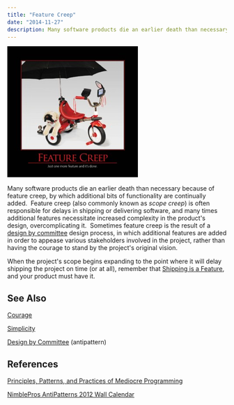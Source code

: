 ```yaml
---
title: "Feature Creep"
date: "2014-11-27"
description: Many software products die an earlier death than necessary because of feature creep, by which additional bits of functionality are continually added.
---
```


![FeatureCreep](images/FeatureCreep-300x300.jpg)

Many software products die an earlier death than necessary because of feature creep, by which additional bits of functionality are continually added.  Feature creep (also commonly known as _scope creep_) is often responsible for delays in shipping or delivering software, and many times additional features necessitate increased complexity in the product's design, overcomplicating it.  Sometimes feature creep is the result of a [design by committee](/design-by-committee) design process, in which additional features are added in order to appease various stakeholders involved in the project, rather than having the courage to stand by the project's original vision.

When the project's scope begins expanding to the point where it will delay shipping the project on time (or at all), remember that [Shipping is a Feature](/shipping-is-a-feature), and your product must have it.

## See Also

[Courage](/courage)

[Simplicity](/simplicity)

[Design by Committee](/design-by-committee) (antipattern)

## References

[Principles, Patterns, and Practices of Mediocre Programming](http://bit.ly/mediocreppp)

[NimblePros AntiPatterns 2012 Wall Calendar](http://nimblepros.com/products/software-craftsmanship-2012-calendar.aspx)
